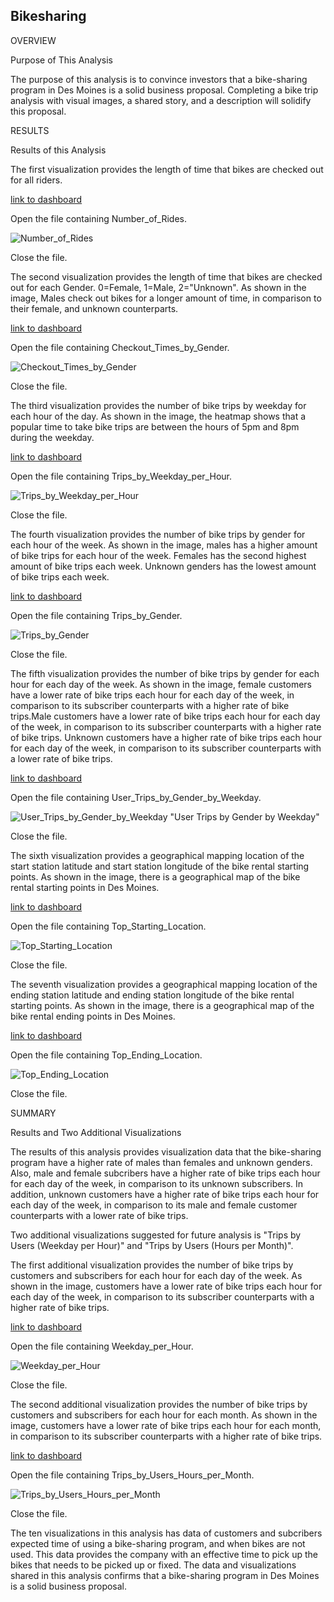 ## Bikesharing

OVERVIEW

Purpose of This Analysis

The purpose of this analysis is to convince investors that a bike-sharing program in Des Moines is a solid business proposal. Completing a bike trip analysis with visual images,
a shared story, and a description will solidify this proposal.

RESULTS

Results of this Analysis

The first visualization provides the length of time that bikes are checked out for all riders. 

[link to dashboard](https://public.tableau.com/profile/tahira3223#!/vizhome/NumberofRides_16203860702710/NumberofRides)

Open the file containing Number_of_Rides.

![Number_of_Rides](/resources_1/Number_of_Rides.png)

Close the file.

The second visualization provides the length of time that bikes are checked out for each Gender. 0=Female, 1=Male, 2="Unknown". As shown in the image, Males check out bikes for a longer amount of time, in comparison to their female, and unknown counterparts. 

[link to dashboard](https://public.tableau.com/profile/tahira3223#!/vizhome/CheckoutTimesbyGender_16203866093390/CheckoutTimesbyGender)

Open the file containing Checkout_Times_by_Gender.

![Checkout_Times_by_Gender](/resources_1/Checkout_Times_by_Gender.png)

Close the file.

The third visualization provides the number of bike trips by weekday for each hour of the day. As shown in the image, the heatmap shows that a popular time to take bike trips are between the hours of 5pm and 8pm during the weekday.

[link to dashboard](https://public.tableau.com/profile/tahira3223#!/vizhome/TripsbyWeekdayperHour_16203867193230/TripsbyWeekdayperHour?publish=yes)

Open the file containing Trips_by_Weekday_per_Hour.

![Trips_by_Weekday_per_Hour](/resources_1/Trips_by_Weekday_per_Hour.png)

Close the file.
	
The fourth visualization provides the number of bike trips by gender for each hour of the week. As shown in the image, males has a higher amount of bike trips for each hour of the week. Females has the second highest amount of bike trips each week. Unknown genders has the lowest amount of bike trips each week. 

[link to dashboard](https://public.tableau.com/profile/tahira3223#!/vizhome/TripsbyGenderWeekdayperHour_16203868434960/TripsbyGenderWeekdayperHour?publish=yes) 

Open the file containing Trips_by_Gender.

![Trips_by_Gender](/resources_1/Trips_by_Gender_Weekday_per_Hour.png)

Close the file.

The fifth visualization provides the number of bike trips by gender for each hour for each day of the week. As shown in the image, female customers have a lower rate of bike trips each hour for each day of the week, in comparison to its subscriber counterparts with a higher rate of bike trips.Male customers have a lower rate of bike trips each hour for each day of the week, in comparison to its subscriber counterparts with a higher rate of bike trips. Unknown customers have a higher rate of bike trips each hour for each day of the week, in comparison to its subscriber counterparts with a lower rate of bike trips. 

[link to dashboard](https://public.tableau.com/profile/tahira3223#!/vizhome/UserTripsbyGenderbyWeekday_16204421135930/UserTripsbyGenderbyWeekday?publish=yes)

Open the file containing User_Trips_by_Gender_by_Weekday.

![User_Trips_by_Gender_by_Weekday](/resources_1/User_Trips_by_Gender_by_Weekday.png) "User Trips by Gender by Weekday"

Close the file.

The sixth visualization provides a geographical mapping location of the start station latitude and start station longitude of the bike rental starting points. As shown in the
image, there is a geographical map of the bike rental starting points in Des Moines. 

[link to dashboard](https://public.tableau.com/profile/tahira3223#!/vizhome/TopStartingLocation/TopStartingLocation) 

Open the file containing Top_Starting_Location.

![Top_Starting_Location](/resources_1/Top_Starting_Location.png)

Close the file.
	
The seventh visualization provides a geographical mapping location of the ending station latitude and ending station longitude of the bike rental starting points. As shown in the image, there is a geographical map of the bike rental ending points in Des Moines. 

[link to dashboard](https://public.tableau.com/profile/tahira3223#!/vizhome/TopEndingLocation/TopEndingLocation) 

Open the file containing Top_Ending_Location.

![Top_Ending_Location](/resources_1/Top_Ending_Location.png)

Close the file.
	
SUMMARY

Results and Two Additional Visualizations

The results of this analysis provides visualization data that the bike-sharing program have a higher rate of males than females and unknown genders. Also, male and female subcribers have a higher rate of bike trips each hour for each day of the week, in comparison to its unknown subscribers. In addition, unknown customers have a higher rate of bike trips each hour for each day of the week, in comparison to its male and female customer counterparts with a lower rate of bike trips. 

Two additional visualizations suggested for future analysis is "Trips by Users (Weekday per Hour)" and "Trips by Users (Hours per Month)".

The first additional visualization provides the number of bike trips by customers and subscribers for each hour for each day of the week. As shown in the image, customers have a lower rate of bike trips each hour for each day of the week, in comparison to its subscriber counterparts with a higher rate of bike trips. 

[link to dashboard](https://public.tableau.com/profile/tahira3223#!/vizhome/TripsbyUserWeekdayperHour/TripsbyUserWeekdayperHour?publish=yes) 

Open the file containing Weekday_per_Hour.

![Weekday_per_Hour](resources_1/Trips_by_User_Weekday_per_Hour.png)

Close the file.

The second additional visualization provides the number of bike trips by customers and subscribers for each hour for each month. As shown in the image, customers have a lower rate of bike trips each hour for each month, in comparison to its subscriber counterparts with a higher rate of bike trips. 

[link to dashboard](https://public.tableau.com/profile/tahira3223#!/vizhome/TripsbyUsersHoursperMonth_16205163492110/TripsbyUsersHoursperMonth)

Open the file containing Trips_by_Users_Hours_per_Month.

![Trips_by_Users_Hours_per_Month](/resources_1/Trips_by_Users_Hours_per_Month.png) 

Close the file.
	
The ten visualizations in this analysis has data of customers and subcribers expected time of using a bike-sharing program, and when bikes are not used. This data provides the company with an effective time to pick up the bikes that needs to be picked up or fixed. The data and visualizations shared in this analysis confirms that a bike-sharing program in Des Moines is a solid business proposal. 
